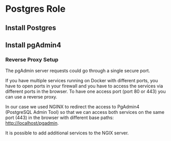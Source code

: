 # Postgres Role

## Install Postgres

## Install pgAdmin4

### Reverse Proxy Setup

The pgAdmin server requests could go through a single secure port.

If you have multiple services running on Docker with different ports, you have to open ports in your firewall and you have to access the services via different ports in the browser. To have one access port (port 80 or 443) you can use a reverse proxy.

In our case we used NGINX to redirect the access to  PgAdmin4 (PostgreSQL Admin Tool) so that we can access both services on the same port (443) in the browser with different base paths: [http://localhost/pgadmin](http://localhost/pgadmin).

It is possible to add additional services to the NGIX server.
